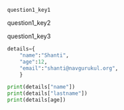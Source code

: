 ```ngMeta
question1_key1
```

question1_key2


question1_key3



```python
details={
    "name":"Shanti",
    "age":12,
    "email":"shanti@navgurukul.org",
    }

print(details["name"])
print(details["lastname"])
print(details[age])

```
